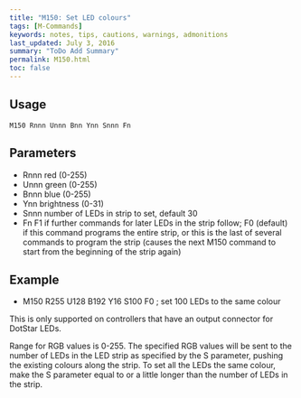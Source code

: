 ```yaml
---
title: "M150: Set LED colours" 
tags: [M-Commands]
keywords: notes, tips, cautions, warnings, admonitions
last_updated: July 3, 2016
summary: "ToDo Add Summary"
permalink: M150.html
toc: false
---
```



## Usage ##
```
M150 Rnnn Unnn Bnn Ynn Snnn Fn
```

## Parameters ##

+ Rnnn red (0-255)
+ Unnn green (0-255)
+ Bnnn blue (0-255)
+ Ynn brightness (0-31)
+ Snnn number of LEDs in strip to set, default 30
+ Fn F1 if further commands for later LEDs in the strip follow; F0 (default) if this command programs the entire strip, or this is the last of several commands to program the strip (causes the next M150 command to start from the beginning of the strip again)

## Example ##

+ M150 R255 U128 B192 Y16 S100 F0 ; set 100 LEDs to the same colour

This is only supported on controllers that have an output connector for DotStar LEDs.

Range for RGB values is 0-255. The specified RGB values will be sent to the number of LEDs in the LED strip as specified by the S parameter, pushing the existing colours along the strip. To set all the LEDs the same colour, make the S parameter equal to or a little longer than the number of LEDs in the strip.